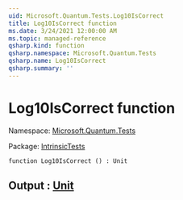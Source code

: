 ```yaml
---
uid: Microsoft.Quantum.Tests.Log10IsCorrect
title: Log10IsCorrect function
ms.date: 3/24/2021 12:00:00 AM
ms.topic: managed-reference
qsharp.kind: function
qsharp.namespace: Microsoft.Quantum.Tests
qsharp.name: Log10IsCorrect
qsharp.summary: ''
---
```


# Log10IsCorrect function

Namespace: [Microsoft.Quantum.Tests](xref:Microsoft.Quantum.Tests)

Package: [IntrinsicTests](https://nuget.org/packages/IntrinsicTests)




```qsharp
function Log10IsCorrect () : Unit
```


## Output : [Unit](xref:microsoft.quantum.lang-ref.unit)

